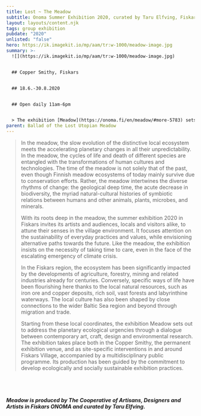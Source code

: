 ```yaml
---
title: Lost ~ The Meadow
subtitle: Onoma Summer Exhibition 2020, curated by Taru Elfving, Fiskars Village
layout: layouts/content.njk
tags: group exhibition
pubdate: "2020"
unlisted: "false"
hero: https://ik.imagekit.io/mp/aam/tr:w-1000/meadow-image.jpg
summary: >-
  ![](https://ik.imagekit.io/mp/aam/tr:w-1000/meadow-image.jpg)


  ## Copper Smithy, Fiskars


  ## 18.6.-30.8.2020


  ## Open daily 11am-6pm


  > The exhibition [Meadow](https://onoma.fi/en/meadow/#more-5783) sets out to address the planetary ecological urgencies through a dialogue between contemporary art, craft, design and environmental research.
parent: Ballad of the Lost Utopian Meadow
---
```

> In the meadow, the slow evolution of the distinctive local ecosystem meets the accelerating planetary changes in all their unpredictability. In the meadow, the cycles of life and death of different species are entangled with the transformations of human cultures and technologies. The time of the meadow is not solely that of the past, even though Finnish meadow ecosystems of today mainly survive due to conservation efforts. Rather, the meadow intertwines the diverse rhythms of change: the geological deep time, the acute decrease in biodiversity, the myriad natural-cultural histories of symbiotic relations between humans and other animals, plants, microbes, and minerals.
>
> With its roots deep in the meadow, the summer exhibition 2020 in Fiskars invites its artists and audiences, locals and visitors alike, to attune their senses in the village environment. It focuses attention on the sustainability of everyday practices and values, while envisioning alternative paths towards the future. Like the meadow, the exhibition insists on the necessity of taking time to care, even in the face of the escalating emergency of climate crisis.
>
> In the Fiskars region, the ecosystem has been significantly impacted by the developments of agriculture, forestry, mining and related industries already for centuries. Conversely, specific ways of life have been flourishing here thanks to the local natural resources, such as iron ore and copper deposits, rich soil, vast forests and labyrinthine waterways. The local culture has also been shaped by close connections to the wider Baltic Sea region and beyond through migration and trade.
>
> Starting from these local coordinates, the exhibition Meadow sets out to address the planetary ecological urgencies through a dialogue between contemporary art, craft, design and environmental research. The exhibition takes place both in the Copper Smithy, the permanent exhibition venue, and as site-specific interventions in and around Fiskars Village, accompanied by a multidisciplinary public programme. Its production has been guided by the commitment to develop ecologically and socially sustainable exhibition practices.

###### <br/>

##### Meadow is produced by The Cooperative of Artisans, Designers and Artists in Fiskars ONOMA and curated by Taru Elfving.